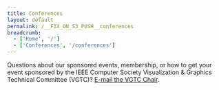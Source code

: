```yaml
---
title: Conferences
layout: default
permalink: /__FIX_ON_S3_PUSH__conferences
breadcrumb:
  - ['Home', '/']
  - ['Conferences', '/conferences']
--- 
```


Questions about our sponsored events, membership, or how to get your event sponsored by the IEEE Computer Society Visualization &amp; Graphics Technical Committee (VGTC)? <a href="mailto:chair@vgtc.org">E-mail the VGTC Chair</a>.


